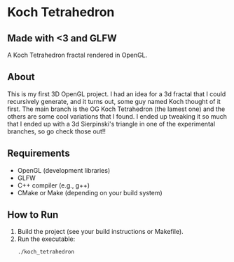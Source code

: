 # Koch Tetrahedron
## Made with <3 and GLFW

A Koch Tetrahedron fractal rendered in OpenGL.

## About

This is my first 3D OpenGL project. I had an idea for a 3d fractal that I could recursively generate, and it turns out, some guy named Koch thought of it first.
The main branch is the OG Koch Tetrahedron (the lamest one) and the others are some cool variations that I found. I ended up tweaking it so much that I ended up 
with a 3d Sierpinski's triangle in one of the experimental branches, so go check those out!!

## Requirements

- OpenGL (development libraries)
- GLFW
- C++ compiler (e.g., g++)
- CMake or Make (depending on your build system)

## How to Run

1. Build the project (see your build instructions or Makefile).
2. Run the executable:
   ```sh
   ./koch_tetrahedron
   ```